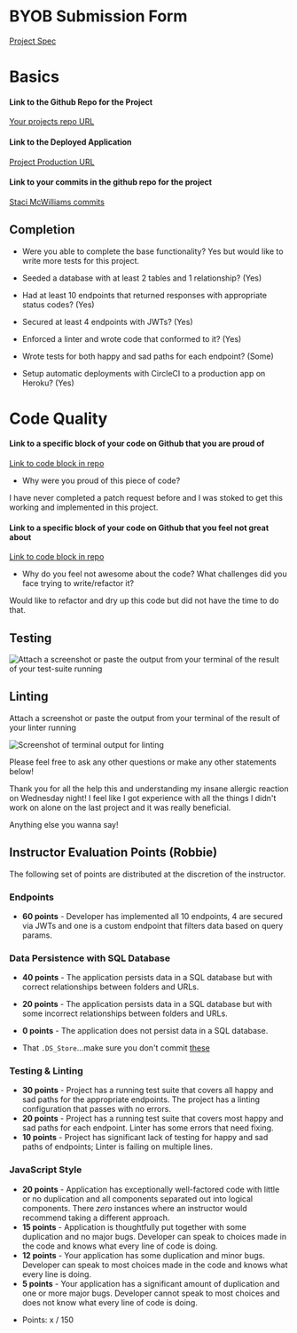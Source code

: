 # BYOB Submission Form
[Project Spec](http://frontend.turing.io/projects/build-your-own-backend.htm)

# Basics

#### Link to the Github Repo for the Project
[Your projects repo URL](https://github.com/stacimcwilliams/build_your_own_backend)

#### Link to the Deployed Application
[Project Production URL](https://go-global-byob.herokuapp.com/)

#### Link to your commits in the github repo for the project
[Staci McWilliams commits](https://github.com/stacimcwilliams/build_your_own_backend/commits/master)

## Completion

* Were you able to complete the base functionality? Yes but would like to write more tests for this project.

* Seeded a database with at least 2 tables and 1 relationship? (Yes)

* Had at least 10 endpoints that returned responses with appropriate status codes? (Yes)

* Secured at least 4 endpoints with JWTs? (Yes)

* Enforced a linter and wrote code that conformed to it? (Yes)

* Wrote tests for both happy and sad paths for each endpoint? (Some)

* Setup automatic deployments with CircleCI to a production app on Heroku? (Yes)

# Code Quality

#### Link to a specific block of your code on Github that you are proud of
[Link to code block in repo](https://github.com/stacimcwilliams/build_your_own_backend/blob/24aab76e0ce6686bca5656ff71e29db100bb6042/server.js#L172-L183)

* Why were you proud of this piece of code?

I have never completed a patch request before and I was stoked to get this working and implemented in this project.

#### Link to a specific block of your code on Github that you feel not great about
[Link to code block in repo](https://github.com/stacimcwilliams/build_your_own_backend/blob/24aab76e0ce6686bca5656ff71e29db100bb6042/server.js#L121-L154)

* Why do you feel not awesome about the code? What challenges did you face trying to write/refactor it?

Would like to refactor and dry up this code but did not have the time to do that.

## Testing

![Attach a screenshot or paste the output from your terminal of the result of your test-suite running](http://g.recordit.co/ZUJ5JKM1ib.gif)

## Linting

Attach a screenshot or paste the output from your terminal of the result of your linter running

![Screenshot of terminal output for linting](http://i.imgur.com/0BwJXaB.png)

Please feel free to ask any other questions or make any other statements below!

Thank you for all the help this and understanding my insane allergic reaction on Wednesday night! I feel like I got experience with all the things I didn't work on alone on the last project and it was really beneficial.

Anything else you wanna say!

## Instructor Evaluation Points (Robbie)

The following set of points are distributed at the discretion of the instructor.

### Endpoints

* **60 points** - Developer has implemented all 10 endpoints, 4 are secured via JWTs and one is a custom endpoint that filters data based on query params.

### Data Persistence with SQL Database

* **40 points** - The application persists data in a SQL database but with correct relationships between folders and URLs.
* **20 points** - The application persists data in a SQL database but with some incorrect relationships between folders and URLs.
* **0 points** - The application does not persist data in a SQL database.

* That `.DS_Store`...make sure you don't commit [these](https://github.com/stacimcwilliams/build_your_own_backend/tree/master/db)

### Testing & Linting

* **30 points** - Project has a running test suite that covers all happy and sad paths for the appropriate endpoints. The project has a linting configuration that passes with no errors.
* **20 points** - Project has a running test suite that covers most happy and sad paths for each endpoint. Linter has some errors that need fixing.
* **10 points** - Project has significant lack of testing for happy and sad paths of endpoints; Linter is failing on multiple lines.

### JavaScript Style

* **20 points** - Application has exceptionally well-factored code with little or no duplication and all components separated out into logical components. There _zero_ instances where an instructor would recommend taking a different approach.
* **15 points** - Application is thoughtfully put together with some duplication and no major bugs. Developer can speak to choices made in the code and knows what every line of code is doing.
* **12 points** - Your application has some duplication and minor bugs. Developer can speak to most choices made in the code and knows what every line is doing.
* **5 points** - Your application has a significant amount of duplication and one or more major bugs. Developer cannot speak to most choices and does not know what every line of code is doing.

- Points: x / 150